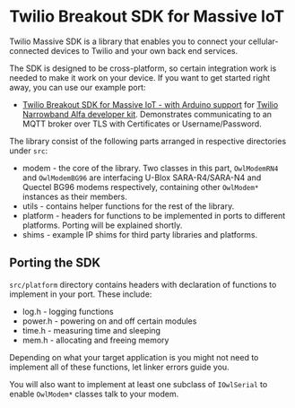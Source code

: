 # Twilio Breakout SDK for Massive IoT
Twilio Massive SDK is a library that enables you to connect your cellular-connected devices to Twilio and your own back end services.

The SDK is designed to be cross-platform, so certain integration work is needed to make it work on your device. If you want to get started right away, you can use our example port:

  * [Twilio Breakout SDK for Massive IoT - with Arduino support](https://github.com/twilio/Breakout_Massive_SDK_Arduino) for [Twilio Narrowband Alfa developer kit](https://www.twilio.com/docs/wireless/quickstart/alfa-developer-kit). Demonstrates communicating to an MQTT broker over TLS with Certificates or Username/Password.

The library consist of the following parts arranged in respective directories under `src`:

 * modem - the core of the library. Two classes in this part, `OwlModemRN4` and `OwlModemBG96` are interfacing U-Blox SARA-R4/SARA-N4 and Quectel BG96 modems respectively, containing other `OwlModem*` instances as their members.
 * utils - contains helper functions for the rest of the library.
 * platform - headers for functions to be implemented in ports to different platforms. Porting will be explained shortly.
 * shims - example IP shims for third party libraries and platforms.

## Porting the SDK

`src/platform` directory contains headers with declaration of functions to implement in your port. These include:

  * log.h - logging functions
  * power.h - powering on and off certain modules
  * time.h - measuring time and sleeping
  * mem.h - allocating and freeing memory

Depending on what your target application is you might not need to implement all of these functions, let linker errors guide you.

You will also want to implement at least one subclass of `IOwlSerial` to enable `OwlModem*` classes talk to your modem.
